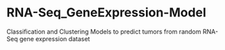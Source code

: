# RNA-Seq_GeneExpression-Model
Classification and Clustering Models to predict tumors from random RNA-Seq gene expression dataset 
